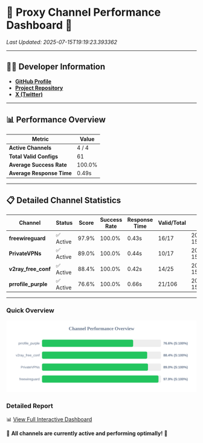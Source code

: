 # 🌟 Proxy Channel Performance Dashboard 🌟

_Last Updated: 2025-07-15T19:19:23.393362_

---

## 👩‍💻 Developer Information

- **[GitHub Profile](https://github.com/4n0nymou3)**  
- **[Project Repository](https://github.com/4n0nymou3/multi-proxy-config-fetcher)**  
- **[X (Twitter)](https://x.com/4n0nymou3)**  

---

## 📊 Performance Overview

| Metric                | Value       |
|-----------------------|-------------|
| **Active Channels**   | 4 / 4       |
| **Total Valid Configs** | 61          |
| **Average Success Rate** | 100.0%      |
| **Average Response Time** | 0.49s       |

---

## 📋 Detailed Channel Statistics

| Channel          | Status     | Score  | Success Rate | Response Time | Valid/Total | Last Success               |
|------------------|------------|--------|--------------|---------------|-------------|----------------------------|
| **freewireguard**  | ✅ Active  | 97.9%  | 100.0% | 0.43s         | 16/17       | 2025-07-15T19:19:23.391672 |
| **PrivateVPNs**  | ✅ Active  | 89.0%  | 100.0% | 0.44s         | 10/17       | 2025-07-15T19:19:22.932699 |
| **v2ray_free_conf**  | ✅ Active  | 88.4%  | 100.0% | 0.42s         | 14/25       | 2025-07-15T19:19:22.456852 |
| **prrofile_purple**  | ✅ Active  | 76.6%  | 100.0% | 0.66s         | 21/106       | 2025-07-15T19:19:22.001279 |

---

### Quick Overview
<div align="center">
  <a href="https://raw.githubusercontent.com/nullluser/NullRepo/refs/heads/main/assets/channel_stats_chart.svg">
    <img src="https://raw.githubusercontent.com/nullluser/NullRepo/refs/heads/main/assets/channel_stats_chart.svg" alt="Source Performance Statistics" width="800">
  </a>
</div>

### Detailed Report
📊 [View Full Interactive Dashboard](https://htmlpreview.github.io/?https://github.com/nullluser/NullRepo/blob/main/assets/performance_report.html)

🎉 **All channels are currently active and performing optimally!** 🎉
